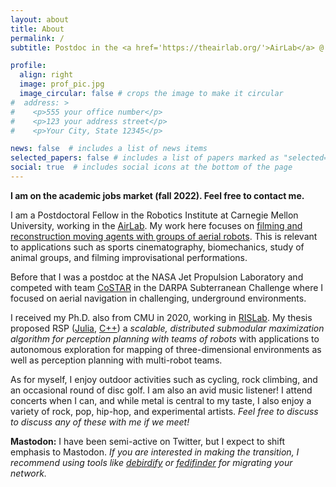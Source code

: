 ```yaml
---
layout: about
title: About
permalink: /
subtitle: Postdoc in the <a href='https://theairlab.org/'>AirLab</a> @ <a href='https://www.cmu.edu/'>CMU</a> &bull; <strong>Robotics. Multi-robot systems. Active perception. Control.</strong>

profile:
  align: right
  image: prof_pic.jpg
  image_circular: false # crops the image to make it circular
#  address: >
#    <p>555 your office number</p>
#    <p>123 your address street</p>
#    <p>Your City, State 12345</p>

news: false  # includes a list of news items
selected_papers: false # includes a list of papers marked as "selected={true}"
social: true  # includes social icons at the bottom of the page
---
```


**I am on the academic jobs market (fall 2022). Feel free to contact me.**

I am a Postdoctoral Fellow in the Robotics Institute at Carnegie Mellon
University, working in the [AirLab](https://theairlab.org/).
My work here focuses on [filming and reconstruction moving agents with
groups of aerial robots](https://theairlab.org/multidrone/).
This is relevant to applications such as sports cinematography,
biomechanics, study of animal groups, and filming improvisational performations.


Before that I was a postdoc at the NASA Jet Propulsion Laboratory and competed
with team [CoSTAR](https://costar.jpl.nasa.gov/) in the DARPA Subterranean
Challenge where I focused on aerial navigation in challenging, underground
environments.

I received my Ph.D. also from CMU in 2020, working in
[RISLab](https://rislab.org/).
My thesis proposed RSP
([Julia](https://github.com/mcorah/MultiAgentSensing),
[C++](https://github.com/mcorah/distributed_randomized_sequential_partitions))
a *scalable, distributed submodular maximization algorithm for
perception planning with teams of robots* with applications to autonomous
exploration for mapping of three-dimensional environments as well as perception
planning with multi-robot teams.

As for myself, I enjoy outdoor activities such as cycling, rock climbing, and
an occasional round of disc golf.
I am also an avid music listener!
I attend concerts when I can, and while metal is central to my taste, I also
enjoy a variety of rock, pop, hip-hop, and experimental artists.
*Feel free to discuss to discuss any of these with me if we meet!*

**Mastodon:** I have been semi-active on Twitter, but I expect to shift emphasis
to Mastodon.
*If you are interested in making the transition,
I recommend using tools like
[debirdify](https://debirdify.pruvisto.org/)
or
[fedifinder](https://fedifinder.glitch.me/)
for migrating your network.*

